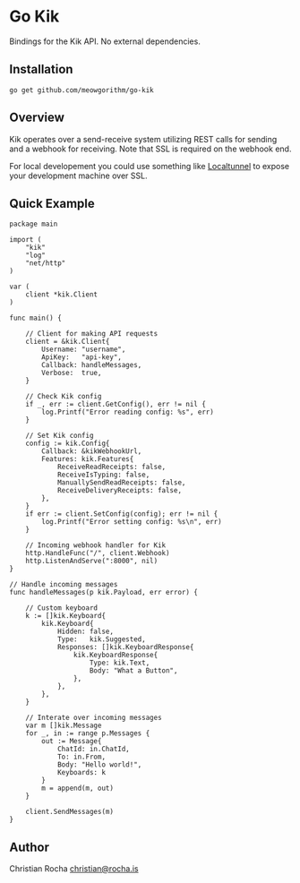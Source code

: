 # Go Kik

Bindings for the Kik API. No external dependencies.

## Installation

    go get github.com/meowgorithm/go-kik

## Overview

Kik operates over a send-receive system utilizing REST calls for sending and a
webhook for receiving. Note that SSL is required on the webhook end.

For local developement you could use something like [Localtunnel][lt] to expose
your development machine over SSL.

[lt]: http://localtunnel.me/

## Quick Example

	package main

    import (
        "kik"
        "log"
        "net/http"
    )

    var (
        client *kik.Client
    )

    func main() {

        // Client for making API requests
        client = &kik.Client{
            Username: "username",
            ApiKey:   "api-key",
            Callback: handleMessages,
            Verbose:  true,
        }

        // Check Kik config
        if _, err := client.GetConfig(), err != nil {
            log.Printf("Error reading config: %s", err)
        }

        // Set Kik config
        config := kik.Config{
            Callback: &kikWebhookUrl,
            Features: kik.Features{
                ReceiveReadReceipts: false,
                ReceiveIsTyping: false,
                ManuallySendReadReceipts: false,
                ReceiveDeliveryReceipts: false,
            },
        }
        if err := client.SetConfig(config); err != nil {
            log.Printf("Error setting config: %s\n", err)
        }

        // Incoming webhook handler for Kik
        http.HandleFunc("/", client.Webhook)
        http.ListenAndServe(":8000", nil)
    }

    // Handle incoming messages
    func handleMessages(p kik.Payload, err error) {

        // Custom keyboard
        k := []kik.Keyboard{
            kik.Keyboard{
                Hidden: false,
                Type:   kik.Suggested,
                Responses: []kik.KeyboardResponse{
                    kik.KeyboardResponse{
                        Type: kik.Text,
                        Body: "What a Button",
                    },
                },
            },
        }

        // Interate over incoming messages
        var m []kik.Message
        for _, in := range p.Messages {
            out := Message{
                ChatId: in.ChatId,
                To: in.From,
                Body: "Hello world!",
                Keyboards: k
            }
            m = append(m, out)
        }

        client.SendMessages(m)
    }

## Author

Christian Rocha <christian@rocha.is>
